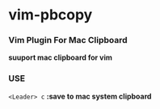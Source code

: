 vim-pbcopy
==========

### **Vim Plugin For Mac Clipboard**

**suuport mac clipboard for vim**

### USE
`<Leader> c` **:save to mac system clipboard**

